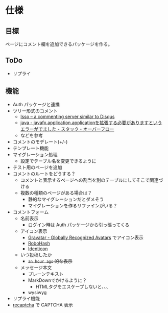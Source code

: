 # 仕様

## 目標

ページにコメント欄を追加できるパッケージを作る。

## ToDo

* リプライ

## 機能

* Auth パッケージと連携
* ツリー形式のコメント
	* [Isso – a commenting server similar to Disqus](http://posativ.org/isso/)
	* [java - javafx.application.applicationを拡張する必要がありますというエラーがでました - スタック・オーバーフロー](http://ja.stackoverflow.com/questions/6461/javafx-application-application%e3%82%92%e6%8b%a1%e5%bc%b5%e3%81%99%e3%82%8b%e5%bf%85%e8%a6%81%e3%81%8c%e3%81%82%e3%82%8a%e3%81%be%e3%81%99%e3%81%a8%e3%81%84%e3%81%86%e3%82%a8%e3%83%a9%e3%83%bc%e3%81%8c%e3%81%a7%e3%81%be%e3%81%97%e3%81%9f)
	* などを参考
* コメントのモデレート(+/-)
* テンプレート機能
* マイグレーション処理
	* 設定でテーブル名を変更できるように
* テスト用のページを追加
* コメントのルートをどうする？
	* コメントと表示するページへの割当を別のテーブルにしてそこで関連づける
	* 複数の種類のページがある場合は？
		* 静的なマイグレーションだとダメそう
		* マイグレーションを作るリファインがいる？
* コメントフォーム
	* 名前表示
		* ログイン時は Auth パッケージから引っ張ってくる
	* アイコン表示
		* [Gravatar - Globally Recognized Avatars](https://en.gravatar.com/) でアイコン表示
		* [RoboHash](http://robohash.org/)
		* [Identicon](http://www.radiumsoftware.com/0702.html)
	* いつ投稿したか
		* <del>`an hour ago` 的な表示</del>
	* メッセージ本文
		* プレーンテキスト
		* MarkDownでかけるように？
			* HTMLタグをエスケープしないと、、、
		* wysiwyg
* リプライ機能
* [recaptcha](http://www.google.com/recaptcha/intro/index.html) で CAPTCHA 表示
